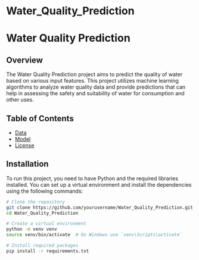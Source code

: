 # Water_Quality_Prediction

# Water Quality Prediction

## Overview
The Water Quality Prediction project aims to predict the quality of water based on various input features. This project utilizes machine learning algorithms to analyze water quality data and provide predictions that can help in assessing the safety and suitability of water for consumption and other uses.

## Table of Contents
- [Data](#water_quality_dataset)
- [Model](#RandomForestClassifier)
- [License](#Apache2.0)

## Installation
To run this project, you need to have Python and the required libraries installed. You can set up a virtual environment and install the dependencies using the following commands:

```bash
# Clone the repository
git clone https://github.com/yourusername/Water_Quality_Prediction.git
cd Water_Quality_Prediction

# Create a virtual environment
python -m venv venv
source venv/bin/activate  # On Windows use `venv\Scripts\activate`

# Install required packages
pip install -r requirements.txt
